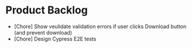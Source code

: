 # Product Backlog
* [Chore] Show veulidate validation errors if user clicks Download button (and prevent download)
* [Chore] Design Cypress E2E tests